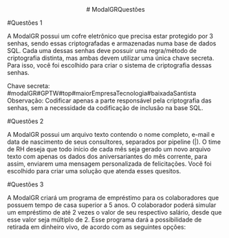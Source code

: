 <center> # ModalGRQuestões </center>

#Questões 1


A ModalGR possui um cofre eletrônico que precisa estar protegido por 3 senhas, sendo essas criptografadas e armazenadas numa base de dados SQL. Cada uma dessas senhas deve possuir uma regra/método de criptografia distinta, mas ambas devem utilizar uma única chave secreta. Para isso, você foi escolhido para criar o sistema de criptografia dessas senhas.  

Chave secreta:  
#modalGR#GPTW#top#maiorEmpresaTecnologia#baixadaSantista  
Observação: Codificar apenas a parte responsável pela criptografia das senhas, sem a necessidade da codificação de inclusão na base SQL.  
   
#Questões 2


A ModalGR possui um arquivo texto contendo o nome completo, e-mail e data de nascimento de seus consultores, separados por pipeline (|). O time de RH deseja que todo início de cada mês seja gerado um novo arquivo texto com apenas os dados dos aniversariantes do mês corrente, para assim, enviarem uma mensagem personalizada de felicitações. Você foi escolhido para criar uma solução que atenda esses quesitos.  
  
#Questões 3



A ModalGR criará um programa de empréstimo para os colaboradores que possuem tempo de casa superior a 5 anos. O colaborador poderá simular um empréstimo de até 2 vezes o valor de seu respectivo salário, desde que esse valor seja múltiplo de 2. Esse programa dará a possibilidade de retirada em dinheiro vivo, de acordo com as seguintes opções:  
